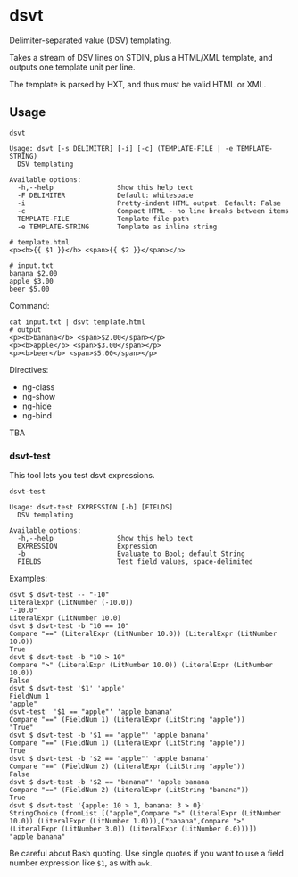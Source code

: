 # dsvt

Delimiter-separated value (DSV) templating. 

Takes a stream of DSV lines on STDIN, plus a HTML/XML template, and outputs one
template unit per line.

The template is parsed by HXT, and thus must be valid HTML or XML.

## Usage

```
dsvt

Usage: dsvt [-s DELIMITER] [-i] [-c] (TEMPLATE-FILE | -e TEMPLATE-STRING)
  DSV templating

Available options:
  -h,--help                Show this help text
  -F DELIMITER             Default: whitespace
  -i                       Pretty-indent HTML output. Default: False
  -c                       Compact HTML - no line breaks between items
  TEMPLATE-FILE            Template file path
  -e TEMPLATE-STRING       Template as inline string
```

```
# template.html
<p><b>{{ $1 }}</b> <span>{{ $2 }}</span></p>
```

```
# input.txt
banana $2.00
apple $3.00
beer $5.00
```

Command:

    cat input.txt | dsvt template.html
    # output
    <p><b>banana</b> <span>$2.00</span></p>
    <p><b>apple</b> <span>$3.00</span></p>
    <p><b>beer</b> <span>$5.00</span></p>

Directives:

* ng-class
* ng-show
* ng-hide
* ng-bind

TBA

### dsvt-test

This tool lets you test dsvt expressions.

```
dsvt-test

Usage: dsvt-test EXPRESSION [-b] [FIELDS]
  DSV templating

Available options:
  -h,--help                Show this help text
  EXPRESSION               Expression
  -b                       Evaluate to Bool; default String
  FIELDS                   Test field values, space-delimited
```

Examples:

```
dsvt $ dsvt-test -- "-10"
LiteralExpr (LitNumber (-10.0))
"-10.0"
LiteralExpr (LitNumber 10.0)
dsvt $ dsvt-test -b "10 == 10"
Compare "==" (LiteralExpr (LitNumber 10.0)) (LiteralExpr (LitNumber 10.0))
True
dsvt $ dsvt-test -b "10 > 10"
Compare ">" (LiteralExpr (LitNumber 10.0)) (LiteralExpr (LitNumber 10.0))
False
dsvt $ dsvt-test '$1' 'apple'
FieldNum 1
"apple"
dsvt-test  '$1 == "apple"' 'apple banana'
Compare "==" (FieldNum 1) (LiteralExpr (LitString "apple"))
"True"
dsvt $ dsvt-test -b '$1 == "apple"' 'apple banana'
Compare "==" (FieldNum 1) (LiteralExpr (LitString "apple"))
True
dsvt $ dsvt-test -b '$2 == "apple"' 'apple banana'
Compare "==" (FieldNum 2) (LiteralExpr (LitString "apple"))
False
dsvt $ dsvt-test -b '$2 == "banana"' 'apple banana'
Compare "==" (FieldNum 2) (LiteralExpr (LitString "banana"))
True
dsvt $ dsvt-test '{apple: 10 > 1, banana: 3 > 0}'
StringChoice (fromList [("apple",Compare ">" (LiteralExpr (LitNumber 10.0)) (LiteralExpr (LitNumber 1.0))),("banana",Compare ">" (LiteralExpr (LitNumber 3.0)) (LiteralExpr (LitNumber 0.0)))])
"apple banana"
```

Be careful about Bash quoting. Use single quotes if you want to use a
field number expression like `$1`, as with `awk`.
